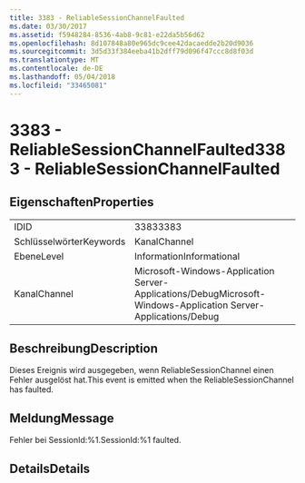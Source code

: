 ```yaml
---
title: 3383 - ReliableSessionChannelFaulted
ms.date: 03/30/2017
ms.assetid: f5948284-8536-4ab8-9c81-e22da5b56d62
ms.openlocfilehash: 8d107848a80e965dc9cee42dacaedde2b20d9036
ms.sourcegitcommit: 3d5d33f384eeba41b2dff79d096f47ccc8d8f03d
ms.translationtype: MT
ms.contentlocale: de-DE
ms.lasthandoff: 05/04/2018
ms.locfileid: "33465081"
---
```

# <a name="3383---reliablesessionchannelfaulted"></a><span data-ttu-id="4904f-102">3383 - ReliableSessionChannelFaulted</span><span class="sxs-lookup"><span data-stu-id="4904f-102">3383 - ReliableSessionChannelFaulted</span></span>
## <a name="properties"></a><span data-ttu-id="4904f-103">Eigenschaften</span><span class="sxs-lookup"><span data-stu-id="4904f-103">Properties</span></span>  
  
|||  
|-|-|  
|<span data-ttu-id="4904f-104">ID</span><span class="sxs-lookup"><span data-stu-id="4904f-104">ID</span></span>|<span data-ttu-id="4904f-105">3383</span><span class="sxs-lookup"><span data-stu-id="4904f-105">3383</span></span>|  
|<span data-ttu-id="4904f-106">Schlüsselwörter</span><span class="sxs-lookup"><span data-stu-id="4904f-106">Keywords</span></span>|<span data-ttu-id="4904f-107">Kanal</span><span class="sxs-lookup"><span data-stu-id="4904f-107">Channel</span></span>|  
|<span data-ttu-id="4904f-108">Ebene</span><span class="sxs-lookup"><span data-stu-id="4904f-108">Level</span></span>|<span data-ttu-id="4904f-109">Information</span><span class="sxs-lookup"><span data-stu-id="4904f-109">Informational</span></span>|  
|<span data-ttu-id="4904f-110">Kanal</span><span class="sxs-lookup"><span data-stu-id="4904f-110">Channel</span></span>|<span data-ttu-id="4904f-111">Microsoft-Windows-Application Server-Applications/Debug</span><span class="sxs-lookup"><span data-stu-id="4904f-111">Microsoft-Windows-Application Server-Applications/Debug</span></span>|  
  
## <a name="description"></a><span data-ttu-id="4904f-112">Beschreibung</span><span class="sxs-lookup"><span data-stu-id="4904f-112">Description</span></span>  
 <span data-ttu-id="4904f-113">Dieses Ereignis wird ausgegeben, wenn ReliableSessionChannel einen Fehler ausgelöst hat.</span><span class="sxs-lookup"><span data-stu-id="4904f-113">This event is emitted when the ReliableSessionChannel has faulted.</span></span>  
  
## <a name="message"></a><span data-ttu-id="4904f-114">Meldung</span><span class="sxs-lookup"><span data-stu-id="4904f-114">Message</span></span>  
 <span data-ttu-id="4904f-115">Fehler bei SessionId:%1.</span><span class="sxs-lookup"><span data-stu-id="4904f-115">SessionId:%1 faulted.</span></span>  
  
## <a name="details"></a><span data-ttu-id="4904f-116">Details</span><span class="sxs-lookup"><span data-stu-id="4904f-116">Details</span></span>
